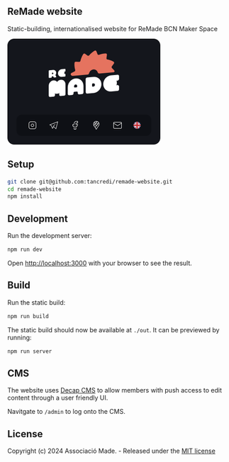 ## ReMade website

Static-building, internationalised website for ReMade BCN Maker Space

<img src="./resources/cover.png" width="345" height="239" alt="Cover image" />

## Setup

```bash
git clone git@github.com:tancredi/remade-website.git
cd remade-website
npm install
```

## Development

Run the development server:

```bash
npm run dev
```

Open [http://localhost:3000](http://localhost:3000) with your browser to see the result.

## Build

Run the static build:

```bash
npm run build
```

The static build should now be available at `./out`. It can be previewed by running:

```bash
npm run server
```

## CMS

The website uses [Decap CMS](https://decapcms.org/) to allow members with push access to edit content through a user friendly UI.

Navitgate to `/admin` to log onto the CMS.

## License

Copyright (c) 2024 Associació Made. - Released under the [MIT license](./LICENSE)
